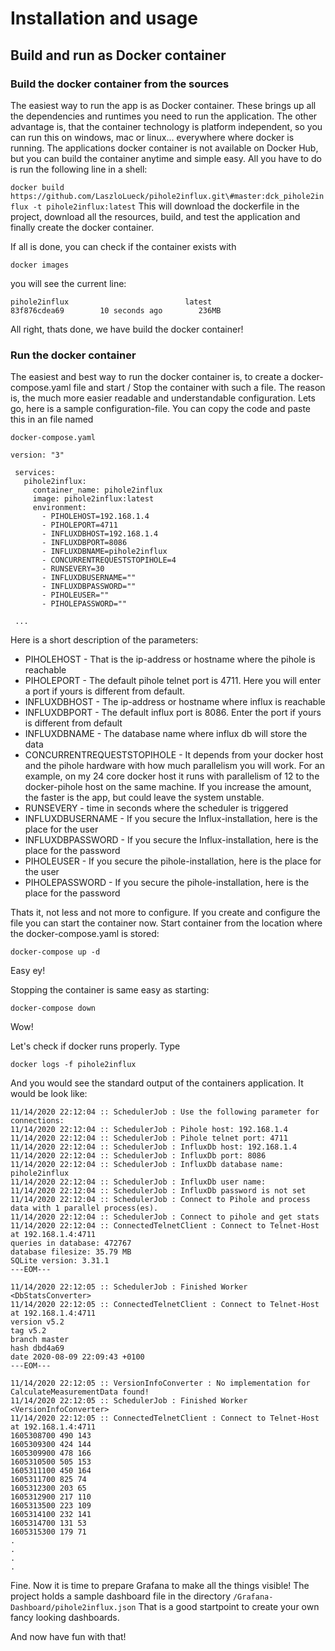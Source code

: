 # Installation and usage

## Build and run as Docker container

### Build the docker container from the sources
The easiest way to run the app is as Docker container. 
These brings up all the dependencies and runtimes you need to run the application. The other advantage is, that the
container technology is platform independent, so you can run this on windows, mac or linux... everywhere where docker
is running.
The applications docker container is not available on Docker Hub, but you can build the container anytime and simple easy.
All you have to do is run the following line in a shell:

`docker build https://github.com/LaszloLueck/pihole2influx.git\#master:dck_pihole2influx -t pihole2influx:latest`
This will download the dockerfile in the project, download all the resources, build, and test the application and finally
create the docker container.

If all is done, you can check if the container exists with

`docker images`

you will see the current line:

`pihole2influx                          latest              83f876cdea69        10 seconds ago        236MB`

All right, thats done, we have build the docker container!

### Run the docker container
The easiest and best way to run the docker container is, to create a docker-compose.yaml file and start / Stop the
container with such a file. The reason is, the much more easier readable and understandable configuration.
Lets go, here is a sample configuration-file. You can copy the code and paste this in an file named

`docker-compose.yaml`

```
version: "3" 
 
 services:
   pihole2influx:
     container_name: pihole2influx
     image: pihole2influx:latest
     environment:
       - PIHOLEHOST=192.168.1.4
       - PIHOLEPORT=4711
       - INFLUXDBHOST=192.168.1.4
       - INFLUXDBPORT=8086
       - INFLUXDBNAME=pihole2influx
       - CONCURRENTREQUESTSTOPIHOLE=4
       - RUNSEVERY=30
       - INFLUXDBUSERNAME=""
       - INFLUXDBPASSWORD=""
       - PIHOLEUSER=""
       - PIHOLEPASSWORD=""

 ...
```
Here is a short description of the parameters:

- PIHOLEHOST - That is the ip-address or hostname where the pihole is reachable
- PIHOLEPORT - The default pihole telnet port is 4711. Here you will enter a port if yours is different from default.
- INFLUXDBHOST - The ip-address or hostname where influx is reachable
- INFLUXDBPORT - The default influx port is 8086. Enter the port if yours is different from default
- INFLUXDBNAME - The database name where influx db will store the data
- CONCURRENTREQUESTSTOPIHOLE - It depends from your docker host and the pihole hardware with how much parallelism you will work. For an example, on my 24 core docker host it runs with parallelism of 12 to the docker-pihole host on the same machine. If you increase the amount, the faster is the app, but could leave the system unstable.
- RUNSEVERY - time in seconds where the scheduler is triggered
- INFLUXDBUSERNAME - If you secure the Influx-installation, here is the place for the user
- INFLUXDBPASSWORD - If you secure the Influx-installation, here is the place for the password
- PIHOLEUSER - If you secure the pihole-installation, here is the place for the user
- PIHOLEPASSWORD - If you secure the pihole-installation, here is the place for the password

Thats it, not less and not more to configure.
If you create and configure the file you can start the container now.
Start container from the location where the docker-compose.yaml is stored:

`docker-compose up -d`

Easy ey!

Stopping the container is same easy as starting:

`docker-compose down`

Wow!

Let's check if docker runs properly.
Type

`docker logs -f pihole2influx`

And you would see the standard output of the containers application. It would be look like:

```
11/14/2020 22:12:04 :: SchedulerJob : Use the following parameter for connections:
11/14/2020 22:12:04 :: SchedulerJob : Pihole host: 192.168.1.4
11/14/2020 22:12:04 :: SchedulerJob : Pihole telnet port: 4711
11/14/2020 22:12:04 :: SchedulerJob : InfluxDb host: 192.168.1.4
11/14/2020 22:12:04 :: SchedulerJob : InfluxDb port: 8086
11/14/2020 22:12:04 :: SchedulerJob : InfluxDb database name: pihole2influx
11/14/2020 22:12:04 :: SchedulerJob : InfluxDb user name: 
11/14/2020 22:12:04 :: SchedulerJob : InfluxDb password is not set
11/14/2020 22:12:04 :: SchedulerJob : Connect to Pihole and process data with 1 parallel process(es).
11/14/2020 22:12:04 :: SchedulerJob : Connect to pihole and get stats
11/14/2020 22:12:04 :: ConnectedTelnetClient : Connect to Telnet-Host at 192.168.1.4:4711
queries in database: 472767
database filesize: 35.79 MB
SQLite version: 3.31.1
---EOM---

11/14/2020 22:12:05 :: SchedulerJob : Finished Worker <DbStatsConverter>
11/14/2020 22:12:05 :: ConnectedTelnetClient : Connect to Telnet-Host at 192.168.1.4:4711
version v5.2
tag v5.2
branch master
hash dbd4a69
date 2020-08-09 22:09:43 +0100
---EOM---

11/14/2020 22:12:05 :: VersionInfoConverter : No implementation for CalculateMeasurementData found!
11/14/2020 22:12:05 :: SchedulerJob : Finished Worker <VersionInfoConverter>
11/14/2020 22:12:05 :: ConnectedTelnetClient : Connect to Telnet-Host at 192.168.1.4:4711
1605308700 490 143
1605309300 424 144
1605309900 478 166
1605310500 505 153
1605311100 450 164
1605311700 825 74
1605312300 203 65
1605312900 217 110
1605313500 223 109
1605314100 232 141
1605314700 131 53
1605315300 179 71
.
.
.
.

```
 Fine.
 Now it is time to prepare Grafana to make all the things visible!
 The project holds a sample dashboard file in the directory `/Grafana-Dashboard/pihole2influx.json`
 That is a good startpoint to create your own fancy looking dashboards.
 
 And now have fun with that!